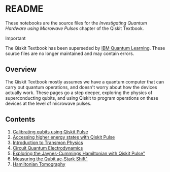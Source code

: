 # README

These notebooks are the source files for the _Investigating Quantum Hardware
using Microwave Pulses_ chapter of the Qiskit Textbook.

> [!IMPORTANT]
> The Qiskit Textbook has been superseded by [IBM Quantum
> Learning](https://learning.quantum-computing.ibm.com). These source files are
> no longer maintained and may contain errors.

## Overview

The Qiskit Textbook mostly assumes we have a quantum computer that can carry
out quantum operations, and doesn't worry about how the devices actually work.
These pages go a step deeper, exploring the physics of superconducting qubits,
and using Qiskit to program operations on these devices at the level of
microwave pulses.

## Contents

1. [Calibrating qubits using Qiskit Pulse](./calibrating-qubits-pulse.ipynb)
2. [Accessing higher energy states with Qiskit Pulse](./accessing_higher_energy_states.ipynb)
3. [Introduction to Transmon Physics](./transmon-physics.ipynb)
4. [Circuit Quantum Electrodynamics](./cQED-JC-SW.ipynb)
5. [Exploring the Jaynes-Cummings Hamiltonian with Qiskit Pulse"](./Jaynes-Cummings-model.ipynb)
6. [Measuring the Qubit ac-Stark Shift"](./ac-Stark-shift.ipynb)
7. [Hamiltonian Tomography](./hamiltonian-tomography.ipynb)
